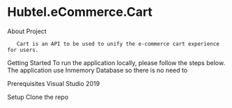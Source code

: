 # Hubtel.eCommerce.Cart
About Project 

       Cart is an API to be used to unify the e-commerce cart experience for users.

Getting Started
            To run the application locally, please follow the steps below.
            The application use Inmemory Database so there is no need to 

Prerequisites
        Visual Studio 2019

Setup
    Clone the repo
